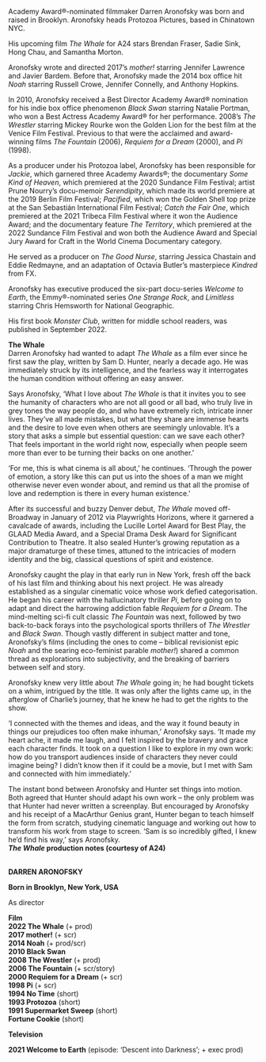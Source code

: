 

Academy Award®-nominated filmmaker Darren Aronofsky was born and raised in Brooklyn. Aronofsky heads Protozoa Pictures, based in Chinatown NYC.

His upcoming film _The Whale_ for A24 stars Brendan Fraser, Sadie Sink,  Hong Chau, and Samantha Morton.

Aronofsky wrote and directed 2017’s _mother!_ starring Jennifer Lawrence and Javier Bardem. Before that, Aronofsky made the 2014 box office hit _Noah_ starring Russell Crowe, Jennifer Connelly, and Anthony Hopkins.

In 2010, Aronofsky received a Best Director Academy Award® nomination for his indie box office phenomenon _Black Swan_ starring Natalie Portman, who won a Best Actress Academy Award® for her performance. 2008’s  _The Wrestler_ starring Mickey Rourke won the Golden Lion for the best film at the Venice Film Festival. Previous to that were the acclaimed and award-winning films _The Fountain_ (2006), _Requiem for a Dream_ (2000), and _Pi_ (1998).

As a producer under his Protozoa label, Aronofsky has been responsible for _Jackie_,  which garnered three Academy Awards®; the documentary _Some Kind of Heaven_, which premiered at the 2020 Sundance Film Festival; artist Prune Nourry’s docu-memoir _Serendipity_, which made its world premiere at the 2019 Berlin Film Festival; _Pacified_, which won the Golden Shell top prize at the San Sebastián International Film Festival; _Catch the Fair One_, which premiered at the 2021 Tribeca Film Festival where it won the Audience Award; and the documentary feature _The Territory_, which premiered at the 2022 Sundance Film Festival and won both the Audience Award and Special Jury Award for Craft in the World Cinema Documentary category.

He served as a producer on _The Good Nurse_, starring Jessica Chastain and Eddie Redmayne, and an adaptation of Octavia Butler’s masterpiece _Kindred_ from FX.

Aronofsky has executive produced the six-part docu-series _Welcome to Earth_, the Emmy®-nominated series _One Strange Rock_, and _Limitless_ starring Chris Hemsworth for National Geographic.

His first book _Monster Club_, written for middle school readers, was published in September 2022.

**The Whale**  
Darren Aronofsky had wanted to adapt _The Whale_ as a film ever since he first saw the play, written by Sam D. Hunter, nearly a decade ago. He was immediately struck by its intelligence, and the fearless way it interrogates the human condition without offering an easy answer.

Says Aronofsky, ‘What I love about _The Whale_ is that it invites you to see the humanity of characters who are not all good or all bad, who truly live in grey tones the way people do, and who have extremely rich, intricate inner lives. They’ve all made mistakes, but what they share are immense hearts and the desire to love even when others are seemingly unlovable. It’s a story that asks a simple but essential question: can we save each other? That feels important in the world right now, especially when people seem more than ever to be turning their backs on one another.’

‘For me, this is what cinema is all about,’ he continues. ‘Through the power of emotion, a story like this can put us into the shoes of a man we might otherwise never even wonder about, and remind us that all the promise of love and redemption is there in every human existence.’

After its successful and buzzy Denver debut, _The Whale_ moved off-Broadway in January of 2012 via Playwrights Horizons, where it garnered a cavalcade of awards, including the Lucille Lortel Award for Best Play, the GLAAD Media Award, and a Special Drama Desk Award for Significant Contribution to Theatre. It also sealed Hunter’s growing reputation as a major dramaturge of these times, attuned to the intricacies of modern identity and the big, classical questions of spirit and existence.

Aronofsky caught the play in that early run in New York, fresh off the back of his last film and thinking about his next project. He was already established as a singular cinematic voice whose work defied categorisation. He began his career with the hallucinatory thriller _Pi_, before going on to adapt and direct the harrowing addiction fable _Requiem for a Dream_. The mind-melting sci-fi cult classic _The Fountain_ was next, followed by two back-to-back forays into the psychological sports thrillers of _The Wrestler_ and _Black Swan_. Though vastly different in subject matter and tone, Aronofsky’s films (including the ones to come – biblical revisionist epic _Noah_ and the searing eco-feminist parable _mother!_) shared a common thread as explorations into subjectivity, and the breaking of barriers between self and story.

Aronofsky knew very little about _The Whale_ going in; he had bought tickets on a whim, intrigued by the title. It was only after the lights came up, in the afterglow of Charlie’s journey, that he knew he had to get the rights to  the show.

‘I connected with the themes and ideas, and the way it found beauty in things our prejudices too often make inhuman,’ Aronofsky says. ‘It made my heart ache, it made me laugh, and I felt inspired by the bravery and grace each character finds. It took on a question I like to explore in my own work: how do you transport audiences inside of characters they never could imagine being? I didn’t know then if it could be a movie, but I met with Sam and connected with him immediately.’

The instant bond between Aronofsky and Hunter set things into motion. Both agreed that Hunter should adapt his own work – the only problem was that Hunter had never written a screenplay. But encouraged by Aronofsky and his receipt of a MacArthur Genius grant, Hunter began to teach himself the form from scratch, studying cinematic language and working out how to transform his work from stage to screen. ‘Sam is so incredibly gifted, I knew he’d find his way,’ says Aronofsky.  
**_The Whale_ production notes (courtesy of A24)**
<br><br>

**DARREN ARONOFSKY**<br>

**Born in Brooklyn, New York, USA**

As director

**Film**<br>
**2022  The Whale** (+ prod)<br>
**2017  mother!** (+ scr)<br>
**2014  Noah** (+ prod/scr)<br>
**2010  Black Swan**<br>
**2008  The Wrestler** (+ prod)<br>
**2006  The Fountain** (+ scr/story)<br>
**2000  Requiem for a Dream** (+ scr)<br>
**1998  Pi** (+ scr)<br>
**1994  No Time** (short)<br>
**1993  Protozoa** (short)<br>
**1991  Supermarket Sweep** (short)<br>
**Fortune Cookie** (short)<br>

**Television**

**2021  Welcome to Earth** (episode: ‘Descent into Darkness’; + exec prod)<br>
<br>
<!--stackedit_data:
eyJoaXN0b3J5IjpbLTEyMzEzMzkwMjFdfQ==
-->
